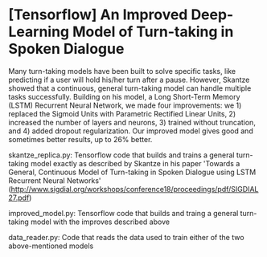 # [Tensorflow] An Improved Deep-Learning Model of Turn-taking in Spoken Dialogue

Many turn-taking models have been built to solve specific tasks, like
predicting if a user will hold his/her turn after a pause. However,
Skantze showed that a continuous, general
turn-taking model can handle multiple tasks successfully. Building on
his model, a Long Short-Term Memory (LSTM) Recurrent Neural Network,
we made four improvements: we 1) replaced the Sigmoid Units with
Parametric Rectified Linear Units, 2) increased the number of layers
and neurons, 3) trained without truncation, and 4) added
dropout regularization.  Our improved model gives good and sometimes
better results, up to 26% better.

skantze_replica.py: Tensorflow code that builds and trains a general turn-taking model exactly as described by Skantze in his paper 'Towards a General, Continuous Model of Turn-taking in Spoken Dialogue using LSTM Recurrent Neural Networks' (http://www.sigdial.org/workshops/conference18/proceedings/pdf/SIGDIAL27.pdf)

improved_model.py: Tensorflow code that builds and traing a general turn-taking model with the improves described above

data_reader.py: Code that reads the data used to train either of the two above-mentioned models

